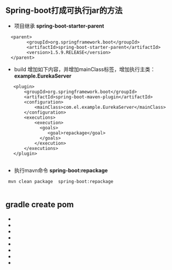 
## Spring-boot打成可执行jar的方法

+ 项目继承 **spring-boot-starter-parent**
```
  <parent>
        <groupId>org.springframework.boot</groupId>
        <artifactId>spring-boot-starter-parent</artifactId>
        <version>1.5.9.RELEASE</version>
  </parent> 
```

+ build
  增加如下内容，并增加mainClass标签，增加执行主类：**example.EurekaServer**
``` 
   <plugin>
       <groupId>org.springframework.boot</groupId>
       <artifactId>spring-boot-maven-plugin</artifactId>
       <configuration>
           <mainClass>com.el.example.EurekaServer</mainClass>
       </configuration>
       <executions>
           <execution>
             <goals>
                <goal>repackage</goal>
             </goals>
           </execution>
       </executions>
   </plugin>
   
```
+ 执行mavn命令 **spring-boot:repackage**
```
 mvn clean package  spring-boot:repackage
 
```
## gradle create pom 
+ 
+ 
+ 
+ 
+ 
+ 
+ 
+ 

